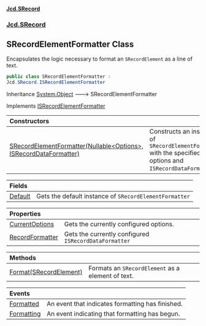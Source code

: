 #### [Jcd.SRecord](index.md 'index')
### [Jcd.SRecord](Jcd.SRecord.md 'Jcd.SRecord')

## SRecordElementFormatter Class

Encapsulates the logic necessary to format an `SRecordElement` as a line of text.

```csharp
public class SRecordElementFormatter :
Jcd.SRecord.ISRecordElementFormatter
```

Inheritance [System.Object](https://docs.microsoft.com/en-us/dotnet/api/System.Object 'System.Object') &#129106; SRecordElementFormatter

Implements [ISRecordElementFormatter](Jcd.SRecord.ISRecordElementFormatter.md 'Jcd.SRecord.ISRecordElementFormatter')

| Constructors | |
| :--- | :--- |
| [SRecordElementFormatter(Nullable&lt;Options&gt;, ISRecordDataFormatter)](Jcd.SRecord.SRecordElementFormatter.SRecordElementFormatter(System.Nullable_Jcd.SRecord.SRecordElementFormatter.Options_,Jcd.SRecord.ISRecordDataFormatter).md 'Jcd.SRecord.SRecordElementFormatter.SRecordElementFormatter(System.Nullable<Jcd.SRecord.SRecordElementFormatter.Options>, Jcd.SRecord.ISRecordDataFormatter)') | Constructs an instance of `SRecordElementFormatter` with the specified options and `ISRecordDataFormatter`. |

| Fields | |
| :--- | :--- |
| [Default](Jcd.SRecord.SRecordElementFormatter.Default.md 'Jcd.SRecord.SRecordElementFormatter.Default') | Gets the default instance of `SRecordElementFormatter` |

| Properties | |
| :--- | :--- |
| [CurrentOptions](Jcd.SRecord.SRecordElementFormatter.CurrentOptions.md 'Jcd.SRecord.SRecordElementFormatter.CurrentOptions') | Gets the currently configured options. |
| [RecordFormatter](Jcd.SRecord.SRecordElementFormatter.RecordFormatter.md 'Jcd.SRecord.SRecordElementFormatter.RecordFormatter') | Gets the currently configured `ISRecordDataFormatter` |

| Methods | |
| :--- | :--- |
| [Format(SRecordElement)](Jcd.SRecord.SRecordElementFormatter.Format(Jcd.SRecord.SRecordElement).md 'Jcd.SRecord.SRecordElementFormatter.Format(Jcd.SRecord.SRecordElement)') | Formats an `SRecordElement` as a element of text. |

| Events | |
| :--- | :--- |
| [Formatted](Jcd.SRecord.SRecordElementFormatter.Formatted.md 'Jcd.SRecord.SRecordElementFormatter.Formatted') | An event that indicates formatting has finished. |
| [Formatting](Jcd.SRecord.SRecordElementFormatter.Formatting.md 'Jcd.SRecord.SRecordElementFormatter.Formatting') | An event indicating that formatting has begun. |
